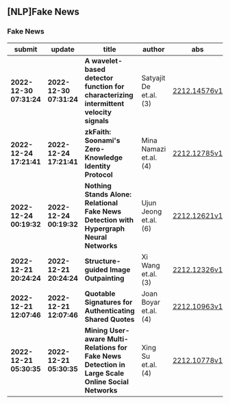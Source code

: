 ## [NLP]Fake News 

### Fake News

| submit | update | title | author | abs | PDF | code | cates | journal |
|---|---|---|---|---|---|---|---|---|
|**2022-12-30 07:31:24**|**2022-12-30 07:31:24**|**A wavelet-based detector function for characterizing intermittent   velocity signals**|Satyajit De et.al.(3)|[2212.14576v1](http://arxiv.org/abs/2212.14576v1)|[gotoRead](http://arxiv.org/pdf/2212.14576v1)|null|physics.flu-dyn|null|
|**2022-12-24 17:21:41**|**2022-12-24 17:21:41**|**zkFaith: Soonami's Zero-Knowledge Identity Protocol**|Mina Namazi et.al.(4)|[2212.12785v1](http://arxiv.org/abs/2212.12785v1)|[gotoRead](http://arxiv.org/pdf/2212.12785v1)|null|cs.CR|null|
|**2022-12-24 00:19:32**|**2022-12-24 00:19:32**|**Nothing Stands Alone: Relational Fake News Detection with Hypergraph   Neural Networks**|Ujun Jeong et.al.(6)|[2212.12621v1](http://arxiv.org/abs/2212.12621v1)|[gotoRead](http://arxiv.org/pdf/2212.12621v1)|**[link](https://github.com/ujeong1/IEEEBigdata22_HGFND)**|cs.SI, cs.LG|null|
|**2022-12-21 20:24:24**|**2022-12-21 20:24:24**|**Structure-guided Image Outpainting**|Xi Wang et.al.(3)|[2212.12326v1](http://arxiv.org/abs/2212.12326v1)|[gotoRead](http://arxiv.org/pdf/2212.12326v1)|null|cs.CV, cs.AI|null|
|**2022-12-21 12:07:46**|**2022-12-21 12:07:46**|**Quotable Signatures for Authenticating Shared Quotes**|Joan Boyar et.al.(4)|[2212.10963v1](http://arxiv.org/abs/2212.10963v1)|[gotoRead](http://arxiv.org/pdf/2212.10963v1)|null|cs.CR, cs.CY|null|
|**2022-12-21 05:30:35**|**2022-12-21 05:30:35**|**Mining User-aware Multi-Relations for Fake News Detection in Large Scale   Online Social Networks**|Xing Su et.al.(4)|[2212.10778v1](http://arxiv.org/abs/2212.10778v1)|[gotoRead](http://arxiv.org/pdf/2212.10778v1)|**[link](https://github.com/xingsumq/us-defake)**|cs.SI, cs.AI|null|
